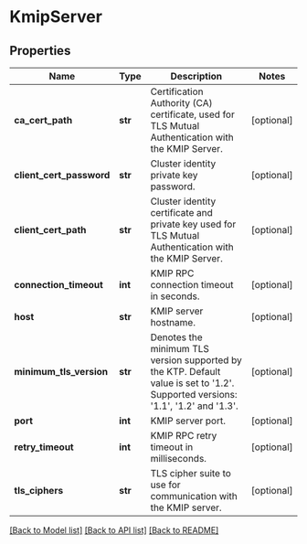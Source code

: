 # KmipServer

## Properties
Name | Type | Description | Notes
------------ | ------------- | ------------- | -------------
**ca_cert_path** | **str** | Certification Authority (CA) certificate, used for TLS Mutual Authentication with the KMIP Server. | [optional] 
**client_cert_password** | **str** | Cluster identity private key password. | [optional] 
**client_cert_path** | **str** | Cluster identity certificate and private key used for TLS Mutual Authentication with the KMIP Server. | [optional] 
**connection_timeout** | **int** | KMIP RPC connection timeout in seconds. | [optional] 
**host** | **str** | KMIP server hostname. | [optional] 
**minimum_tls_version** | **str** | Denotes the minimum TLS version supported by the KTP. Default value is set to &#39;1.2&#39;. Supported versions: &#39;1.1&#39;, &#39;1.2&#39; and &#39;1.3&#39;. | [optional] 
**port** | **int** | KMIP server port. | [optional] 
**retry_timeout** | **int** | KMIP RPC retry timeout in milliseconds. | [optional] 
**tls_ciphers** | **str** | TLS cipher suite to use for communication with the KMIP server. | [optional] 

[[Back to Model list]](../README.md#documentation-for-models) [[Back to API list]](../README.md#documentation-for-api-endpoints) [[Back to README]](../README.md)


